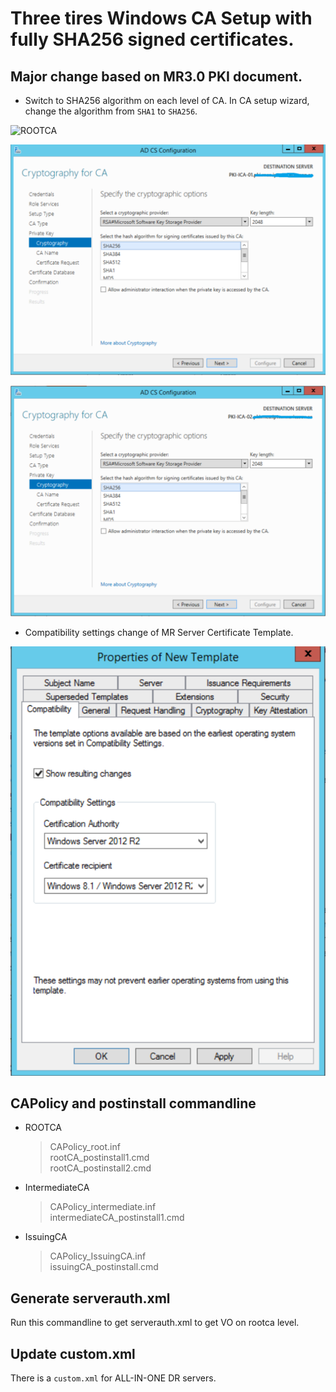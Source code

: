 # Three tires Windows CA Setup with fully SHA256 signed certificates.

## Major change based on MR3.0 PKI document.

* Switch to SHA256 algorithm on each level of CA.
In CA setup wizard, change the algorithm from ``SHA1`` to ``SHA256``.

![ROOTCA](".\rootca-sha256.PNG")

![IntermediateCA](./intermediateCA_sha256.PNG)

![IssuingCA](issuingca_sha256.PNG)

* Compatibility settings change of MR Server Certificate Template.

![Compatibility Settings](mr-servercert-compatibility.PNG)

## CAPolicy and postinstall commandline

* ROOTCA

    >CAPolicy_root.inf  
    >rootCA_postinstall1.cmd  
    >rootCA_postinstall2.cmd

* IntermediateCA

    >CAPolicy_intermediate.inf  
    >intermediateCA_postinstall1.cmd

* IssuingCA

    >CAPolicy_IssuingCA.inf  
    >issuingCA_postinstall.cmd  

## Generate serverauth.xml

Run this commandline to get serverauth.xml to get VO on rootca level.

## Update custom.xml

There is a ``custom.xml`` for ALL-IN-ONE DR servers.